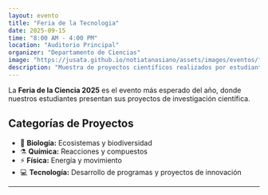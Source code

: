 ```yaml
---
layout: evento
title: "Feria de la Tecnologia"
date: 2025-09-15
time: "8:00 AM - 4:00 PM"
location: "Auditorio Principal"
organizer: "Departamento de Ciencias"
image: "https://jusata.github.io/notiatanasiano/assets/images/eventos/feria-ciencias.jpg"
description: "Muestra de proyectos científicos realizados por estudiantes"
---
```


La **Feria de la Ciencia 2025** es el evento más esperado del año, donde nuestros estudiantes presentan sus proyectos de investigación científica.

## Categorías de Proyectos

- 🔬 **Biología:** Ecosistemas y biodiversidad
- ⚗️ **Química:** Reacciones y compuestos
- ⚡ **Física:** Energía y movimiento
- 💻 **Tecnología:** Desarrollo de programas y proyectos de innovación
---